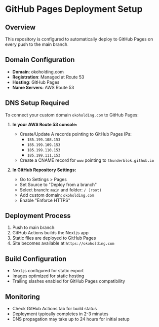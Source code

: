 # GitHub Pages Deployment Setup

## Overview
This repository is configured to automatically deploy to GitHub Pages on every push to the main branch.

## Domain Configuration
- **Domain**: okoholding.com
- **Registration**: Managed at Route 53
- **Hosting**: GitHub Pages
- **Name Servers**: AWS Route 53

## DNS Setup Required
To connect your custom domain `okoholding.com` to GitHub Pages:

1. **In your AWS Route 53 console:**
   - Create/Update A records pointing to GitHub Pages IPs:
     - `185.199.108.153`
     - `185.199.109.153` 
     - `185.199.110.153`
     - `185.199.111.153`
   - Create a CNAME record for `www` pointing to `thunderblok.github.io`

2. **In GitHub Repository Settings:**
   - Go to Settings > Pages
   - Set Source to "Deploy from a branch"
   - Select branch: `main` and folder: `/ (root)`
   - Add custom domain: `okoholding.com`
   - Enable "Enforce HTTPS"

## Deployment Process
1. Push to main branch
2. GitHub Actions builds the Next.js app
3. Static files are deployed to GitHub Pages
4. Site becomes available at `https://okoholding.com`

## Build Configuration
- Next.js configured for static export
- Images optimized for static hosting
- Trailing slashes enabled for GitHub Pages compatibility

## Monitoring
- Check GitHub Actions tab for build status
- Deployment typically completes in 2-3 minutes
- DNS propagation may take up to 24 hours for initial setup
